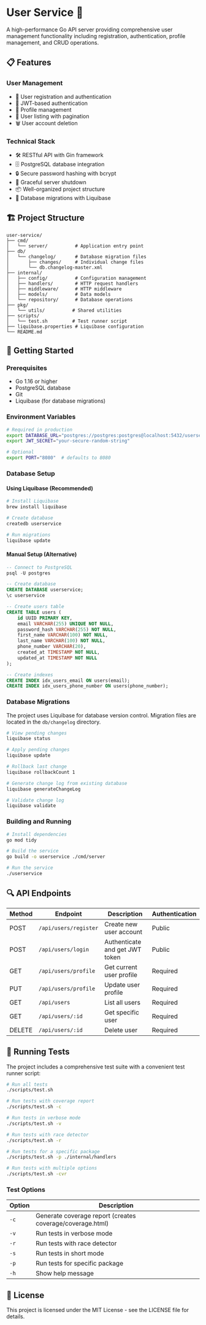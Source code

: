 # User Service 🚀

A high-performance Go API server providing comprehensive user management functionality including registration, authentication, profile management, and CRUD operations.

## 📋 Features

### User Management
- 👤 User registration and authentication
- 🔐 JWT-based authentication
- 👥 Profile management
- 📃 User listing with pagination
- 🗑️ User account deletion

### Technical Stack
- 🛠️ RESTful API with Gin framework
- 🗄️ PostgreSQL database integration
- 🔒 Secure password hashing with bcrypt
- 🔄 Graceful server shutdown
- 📦 Well-organized project structure
- 🔄 Database migrations with Liquibase

## 🏗️ Project Structure

```
user-service/
├── cmd/
│   └── server/          # Application entry point
├── db/
│   └── changelog/       # Database migration files
│       ├── changes/     # Individual change files
│       └── db.changelog-master.xml
├── internal/
│   ├── config/          # Configuration management
│   ├── handlers/        # HTTP request handlers
│   ├── middleware/      # HTTP middleware
│   ├── models/          # Data models
│   └── repository/      # Database operations
├── pkg/
│   └── utils/          # Shared utilities
├── scripts/
│   └── test.sh         # Test runner script
├── liquibase.properties # Liquibase configuration
└── README.md
```

## 🚀 Getting Started

### Prerequisites
- Go 1.16 or higher
- PostgreSQL database
- Git
- Liquibase (for database migrations)

### Environment Variables
```bash
# Required in production
export DATABASE_URL="postgres://postgres:postgres@localhost:5432/userservice?sslmode=disable"
export JWT_SECRET="your-secure-random-string"

# Optional
export PORT="8080"  # defaults to 8080
```

### Database Setup

#### Using Liquibase (Recommended)
```bash
# Install Liquibase
brew install liquibase

# Create database
createdb userservice

# Run migrations
liquibase update
```

#### Manual Setup (Alternative)
```sql
-- Connect to PostgreSQL
psql -U postgres

-- Create database
CREATE DATABASE userservice;
\c userservice

-- Create users table
CREATE TABLE users (
    id UUID PRIMARY KEY,
    email VARCHAR(255) UNIQUE NOT NULL,
    password_hash VARCHAR(255) NOT NULL,
    first_name VARCHAR(100) NOT NULL,
    last_name VARCHAR(100) NOT NULL,
    phone_number VARCHAR(20),
    created_at TIMESTAMP NOT NULL,
    updated_at TIMESTAMP NOT NULL
);

-- Create indexes
CREATE INDEX idx_users_email ON users(email);
CREATE INDEX idx_users_phone_number ON users(phone_number);
```

### Database Migrations

The project uses Liquibase for database version control. Migration files are located in the `db/changelog` directory.

```bash
# View pending changes
liquibase status

# Apply pending changes
liquibase update

# Rollback last change
liquibase rollbackCount 1

# Generate change log from existing database
liquibase generateChangeLog

# Validate change log
liquibase validate
```

### Building and Running
```bash
# Install dependencies
go mod tidy

# Build the service
go build -o userservice ./cmd/server

# Run the service
./userservice
```

## 🔍 API Endpoints

| Method | Endpoint | Description | Authentication |
|--------|----------|-------------|----------------|
| POST | `/api/users/register` | Create new user account | Public |
| POST | `/api/users/login` | Authenticate and get JWT token | Public |
| GET | `/api/users/profile` | Get current user profile | Required |
| PUT | `/api/users/profile` | Update user profile | Required |
| GET | `/api/users` | List all users | Required |
| GET | `/api/users/:id` | Get specific user | Required |
| DELETE | `/api/users/:id` | Delete user | Required |

## 🧪 Running Tests

The project includes a comprehensive test suite with a convenient test runner script:

```bash
# Run all tests
./scripts/test.sh

# Run tests with coverage report
./scripts/test.sh -c

# Run tests in verbose mode
./scripts/test.sh -v

# Run tests with race detector
./scripts/test.sh -r

# Run tests for a specific package
./scripts/test.sh -p ./internal/handlers

# Run tests with multiple options
./scripts/test.sh -cvr
```

### Test Options
| Option | Description |
|--------|-------------|
| `-c` | Generate coverage report (creates coverage/coverage.html) |
| `-v` | Run tests in verbose mode |
| `-r` | Run tests with race detector |
| `-s` | Run tests in short mode |
| `-p` | Run tests for specific package |
| `-h` | Show help message |

## 📄 License

This project is licensed under the MIT License - see the LICENSE file for details.

